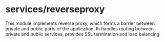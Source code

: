 # services/reverseproxy

This module implements reverse proxy, which forms a barrier between private and
public parts of the application. Ih handles routing between private and public
services, provides SSL termination and load balancing.
